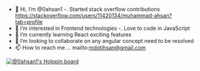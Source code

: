- 👋 Hi, I’m @0ahsan1
-.   Started stack overflow contributions
https://stackoverflow.com/users/11420134/muhammad-ahsan?tab=profile
- 👀 I’m interested in Frontend technologies
-.   Love to code in JavaScript
- 🌱 I’m currently learning React exciting features
- 💞️ I’m looking to collaborate on any angular concept need to be resolved
- 📫 How to reach me ... mailto:mdotihsan@gmail.com

[![@0ahsan1's Holopin board](https://holopin.io/api/user/board?user=0ahsan1)](https://holopin.io/@0ahsan1)

<!---
0ahsan1/0ahsan1 is a ✨ special ✨ repository because its `README.md` (this file) appears on your GitHub profile.
You can click the Preview link to take a look at your changes.
--->
